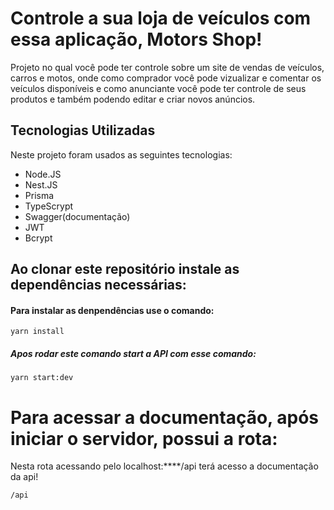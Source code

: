 # Controle a sua loja de veículos com essa aplicação, Motors Shop!

Projeto no qual você pode ter controle sobre um site de vendas de veículos, carros e motos,
onde como comprador você pode vizualizar e comentar os veículos disponíveis e como anunciante você pode
ter controle de seus produtos e também podendo editar e criar novos anúncios.
## Tecnologias Utilizadas

Neste projeto foram usados as seguintes tecnologias:
  - Node.JS
  - Nest.JS
  - Prisma
  - TypeScrypt
  - Swagger(documentação)
  - JWT
  - Bcrypt

## Ao clonar este repositório instale as dependências necessárias:
  #### Para instalar as denpendências use o comando:
    yarn install

   ##### Apos rodar este comando start a API com esse comando:
    yarn start:dev
# Para acessar a documentação, após iniciar o servidor, possui a rota:
Nesta rota acessando pelo localhost:****/api terá acesso a documentação da api!
```
/api
````  
